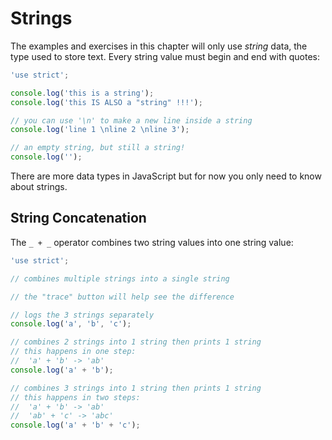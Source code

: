 # Strings

The examples and exercises in this chapter will only use _string_ data, the type
used to store text. Every string value must begin and end with quotes:

```js
'use strict';

console.log('this is a string');
console.log('this IS ALSO a "string" !!!');

// you can use '\n' to make a new line inside a string
console.log('line 1 \nline 2 \nline 3');

// an empty string, but still a string!
console.log('');
```

There are more data types in JavaScript but for now you only need to know about
strings.

## String Concatenation

The `_ + _` operator combines two string values into one string value:

```js
'use strict';

// combines multiple strings into a single string

// the "trace" button will help see the difference

// logs the 3 strings separately
console.log('a', 'b', 'c');

// combines 2 strings into 1 string then prints 1 string
// this happens in one step:
//  'a' + 'b' -> 'ab'
console.log('a' + 'b');

// combines 3 strings into 1 string then prints 1 string
// this happens in two steps:
//  'a' + 'b' -> 'ab'
//  'ab' + 'c' -> 'abc'
console.log('a' + 'b' + 'c');
```
